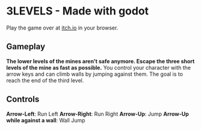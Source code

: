 # 3LEVELS - Made with godot

Play the game over at [itch.io](https://greenpixels.itch.io/3levels) in your browser.
## Gameplay
<b>The lower levels of the mines aren't safe anymore. Escape the three short levels of the mine as fast as possible.</b> You control your character with the arrow keys and can climb walls by jumping against them. The goal is to reach the end of the third level.
## Controls
<b>Arrow-Left</b>: Run Left
<b>Arrow-Right</b>: Run Right
<b>Arrow-Up</b>: Jump
<b>Arrow-Up while against a wall</b>: Wall Jump
 
